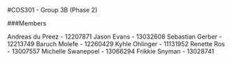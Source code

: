 #COS301 - Group 3B (Phase 2)

###Members

Andreas du Preez - 12207871
Jason Evans - 13032608
Sebastian Gerber - 12213749
Baruch Molefe - 12260429
Kyhle Ohlinger - 11131952
Renette Ros - 13007557
Michelle Swanepoel - 13066294
Frikkie Snyman - 13028741
